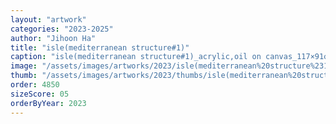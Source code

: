 ```yaml
---
layout: "artwork"
categories: "2023-2025"
author: "Jihoon Ha"
title: "isle(mediterranean structure#1)"
caption: "isle(mediterranean structure#1)_acrylic,oil on canvas_117×91㎝_2023"
image: "/assets/images/artworks/2023/isle(mediterranean%20structure%231)%20acrylic%2Coil%20on%20canvas%20117x91cm%202023.jpg"
thumb: "/assets/images/artworks/2023/thumbs/isle(mediterranean%20structure%231)%20acrylic%2Coil%20on%20canvas%20117x91cm%202023.jpg"
order: 4850
sizeScore: 05
orderByYear: 2023
---
```

